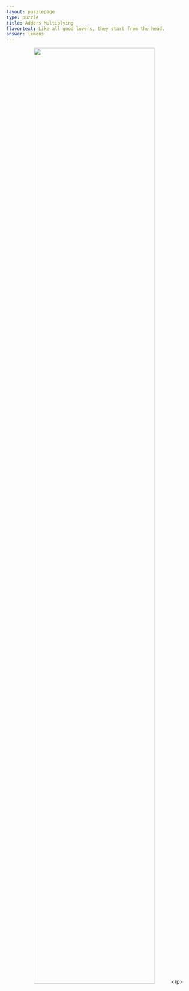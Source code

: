 ```yaml
---
layout: puzzlepage
type: puzzle
title: Adders Multiplying
flavortext: Like all good lovers, they start from the head.
answer: lemons
---
```


<p align="center">
<img src="{{site.imgurl}}/addersmultiplying.png" width="80%" />
<\p>
